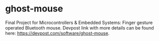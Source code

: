 # ghost-mouse
Final Project for Microcontrollers &amp; Embedded Systems: Finger gesture operated Bluetooth mouse. Devpost link with more details can be found here: https://devpost.com/software/ghost-mouse. 
